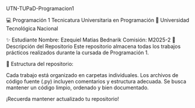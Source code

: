 UTN-TUPaD-Programacion1

💻 Programación 1
Tecnicatura Universitaria en Programación
📍 Universidad Tecnológica Nacional

✨ Estudiante
Nombre: Ezequiel Matias Bednarik
Comisión: M2025-2 
📂 Descripción del Repositorio
Este repositorio almacena todas los trabajos prácticos realizados durante la cursada de Programación 1.

📌 Estructura del repositorio:

Cada trabajo está organizado en carpetas individuales.
Los archivos de código fuente (.py) incluyen comentarios y estructura adecuada.
Se busca mantener un código limpio, ordenado y bien documentado.

¡Recuerda mantener actualizado tu repositorio!
